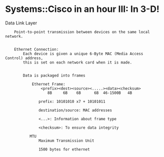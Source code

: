 # Systems::Cisco in an hour III: In 3-D!

Data Link Layer
    
    
        Point-to-point transmission between devices on the same local network.
    
    
        Ethernet Connection:  
            Each device is given a unique 6-Byte MAC (Media Access Control) address,  
            this is set on each network card when it is made.
    
    
            Data is packaged into frames
    
                Ethernet Frame:  
                    <prefix><dest><source><.....><data><checksum>  
                       8B     6B    6B      6B  46-1500B   4B
    
                   prefix: 10101010 x7 + 10101011
    
                   destination/source: MAC addresses
    
                   <...>: Information about frame type
    
                   <checksum>: To ensure data integrity  
    
               MTU  
                   Maximum Transmission Unit  
    
                   1500 bytes for ethernet
    
